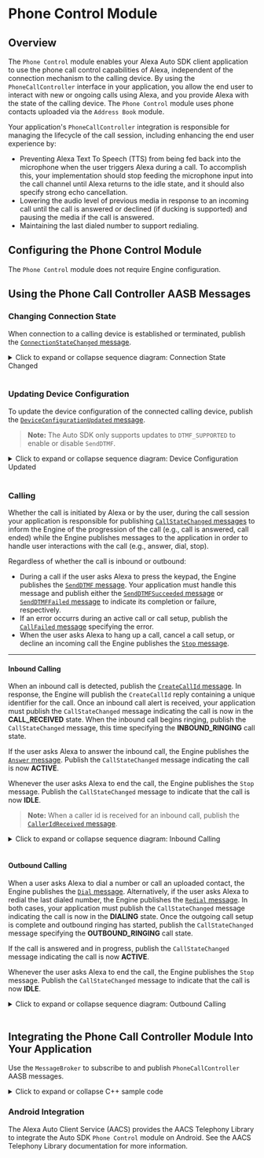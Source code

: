 # Phone Control Module

## Overview

The `Phone Control` module enables your Alexa Auto SDK client application to use the phone call control capabilities of Alexa, independent of the connection mechanism to the calling device. By using the `PhoneCallController` interface in your application, you allow the end user to interact with new or ongoing calls using Alexa, and you provide Alexa with the state of the calling device. The `Phone Control` module uses phone contacts uploaded via the `Address Book` module.

Your application's `PhoneCallController` integration is responsible for managing the lifecycle of the call session, including enhancing the end user experience by:

* Preventing Alexa Text To Speech (TTS) from being fed back into the microphone when the user triggers Alexa during a call. To accomplish this, your implementation should stop feeding the microphone input into the call channel until Alexa returns to the idle state, and it should also specify strong echo cancellation.
* Lowering the audio level of previous media in response to an incoming call until the call is answered or declined (if ducking is supported) and pausing the media if the call is answered.
* Maintaining the last dialed number to support redialing.


## Configuring the Phone Control Module

The `Phone Control` module does not require Engine configuration.


## Using the Phone Call Controller AASB Messages

### Changing Connection State 

When connection to a calling device is established or terminated, publish the [`ConnectionStateChanged` message](https://alexa.github.io/alexa-auto-sdk/docs/aasb/phone-control/PhoneCallController/index.html#connectionstatechanged).

<details markdown="1"><summary>Click to expand or collapse sequence diagram: Connection State Changed</summary>
<br></br>

![Connection State Changed](./diagrams/aac-pcc-connection-state-changed.png)
</details>

</br>

### Updating Device Configuration

To update the device configuration of the connected calling device, publish the [`DeviceConfigurationUpdated` message](https://alexa.github.io/alexa-auto-sdk/docs/aasb/phone-control/PhoneCallController/index.html#deviceconfigurationupdated).

> **Note:** The Auto SDK only supports updates to `DTMF_SUPPORTED` to enable or disable `SendDTMF`.

<details markdown="1"><summary>Click to expand or collapse sequence diagram: Device Configuration Updated</summary>
<br></br>

![Device Configuration Updated](./diagrams/aac-pcc-device-configuration-updated.png)
</details>

</br>

### Calling 

Whether the call is initiated by Alexa or by the user, during the call session your application is responsible for publishing [`CallStateChanged` messages](https://alexa.github.io/alexa-auto-sdk/docs/aasb/phone-control/PhoneCallController/index.html#callstatechanged) to inform the Engine of the progression of the call (e.g., call is answered, call ended) while the Engine publishes messages to the application in order to handle user interactions with the call (e.g., answer, dial, stop).  

Regardless of whether the call is inbound or outbound:

* During a call if the user asks Alexa to press the keypad, the Engine publishes the [`SendDTMF` message](https://alexa.github.io/alexa-auto-sdk/docs/aasb/phone-control/PhoneCallController/index.html#senddtmf). Your application must handle this message and publish either the [`SendDTMFSucceeded` message](https://alexa.github.io/alexa-auto-sdk/docs/aasb/phone-control/PhoneCallController/index.html#senddtmfsucceeded) or [`SendDTMFFailed` message](https://alexa.github.io/alexa-auto-sdk/docs/aasb/phone-control/PhoneCallController/index.html#senddtmffailed) to indicate its completion or failure, respectively.
* If an error occurrs during an active call or call setup, publish the [`CallFailed` message](https://alexa.github.io/alexa-auto-sdk/docs/aasb/phone-control/PhoneCallController/index.html#callfailed) specifying the error. 
* When the user asks Alexa to hang up a call, cancel a call setup, or decline an incoming call the Engine publishes the [`Stop` message](https://alexa.github.io/alexa-auto-sdk/docs/aasb/phone-control/PhoneCallController/index.html#stop).

---

#### Inbound Calling

When an inbound call is detected, publish the [`CreateCallId` message](https://alexa.github.io/alexa-auto-sdk/docs/aasb/phone-control/PhoneCallController/index.html#createcallid). In response, the Engine will publish the `CreateCallId` reply containing a unique identifier for the call. Once an inbound call alert is received, your application must publish the `CallStateChanged` message indicating the call is now in the **CALL_RECEIVED** state. When the inbound call begins ringing, publish the `CallStateChanged` message, this time specifying the **INBOUND_RINGING** call state. 

If the user asks Alexa to answer the inbound call, the Engine publishes the [`Answer` message](https://alexa.github.io/alexa-auto-sdk/docs/aasb/phone-control/PhoneCallController/index.html#answer). Publish the `CallStateChanged` message indicating the call is now **ACTIVE**.

Whenever the user asks Alexa to end the call, the Engine publishes the `Stop` message. Publish the `CallStateChanged` message to indicate that the call is now **IDLE**.

> **Note:** When a caller id is received for an inbound call, publish the [`CallerIdReceived` message](https://alexa.github.io/alexa-auto-sdk/docs/aasb/phone-control/PhoneCallController/index.html#calleridreceived). 

<details markdown="1"><summary>Click to expand or collapse sequence diagram: Inbound Calling</summary>
<br></br>

![Inbound Calling](./diagrams/aac-pcc-inbound-call.png)
</details>

</br>

#### Outbound Calling

When a user asks Alexa to dial a number or call an uploaded contact, the Engine publishes the [`Dial` message](https://alexa.github.io/alexa-auto-sdk/docs/aasb/phone-control/PhoneCallController/index.html#dial). Alternatively, if the user asks Alexa to redial the last dialed number, the Engine publishes the [`Redial` message](https://alexa.github.io/alexa-auto-sdk/docs/aasb/phone-control/PhoneCallController/index.html#redial). In both cases, your application must publish the `CallStateChanged` message indicating the call is now in the **DIALING** state. Once the outgoing call setup is complete and outbound ringing has started, publish the `CallStateChanged` message specifying the **OUTBOUND_RINGING** call state. 

If the call is answered and in progress, publish the `CallStateChanged` message indicating the call is now **ACTIVE**.

Whenever the user asks Alexa to end the call, the Engine publishes the `Stop` message. Publish the `CallStateChanged` message to indicate that the call is now **IDLE**.

<details markdown="1"><summary>Click to expand or collapse sequence diagram: Outbound Calling</summary>
<br></br>

![Outbound Calling](./diagrams/aac-pcc-outbound-call.png)
</details>

</br>

## Integrating the Phone Call Controller Module Into Your Application

Use the `MessageBroker` to subscribe to and publish `PhoneCallController` AASB messages.

<details markdown="1"><summary>Click to expand or collapse C++ sample code</summary>

```cpp
#include <AACE/Core/MessageBroker.h>

#include <AASB/Message/PhoneCallController/PhoneCallController/CallError.h>
#include <AASB/Message/PhoneCallController/PhoneCallController/CallState.h>
#include <AASB/Message/PhoneCallController/PhoneCallController/CallingDeviceConfigurationProperty.h>
#include <AASB/Message/PhoneCallController/PhoneCallController/ConnectionState.h>
#include <AASB/Message/PhoneCallController/PhoneCallController/DTMFError.h>

#include <AASB/Message/PhoneCallController/PhoneCallController/AnswerMessage.h>
#include <AASB/Message/PhoneCallController/PhoneCallController/CallerIdReceivedMessage.h>
#include <AASB/Message/PhoneCallController/PhoneCallController/CallFailedMessage.h>
#include <AASB/Message/PhoneCallController/PhoneCallController/CallStateChangedMessage.h>
#include <AASB/Message/PhoneCallController/PhoneCallController/ConnectionStateChangedMessage.h>
#include <AASB/Message/PhoneCallController/PhoneCallController/CreateCallIdMessage.h>
#include <AASB/Message/PhoneCallController/PhoneCallController/DeviceConfigurationUpdatedMessage.h>
#include <AASB/Message/PhoneCallController/PhoneCallController/DialMessage.h>
#include <AASB/Message/PhoneCallController/PhoneCallController/RedialMessage.h>
#include <AASB/Message/PhoneCallController/PhoneCallController/SendDTMFMessage.h>
#include <AASB/Message/PhoneCallController/PhoneCallController/SendDTMFFailedMessage.h>
#include <AASB/Message/PhoneCallController/PhoneCallController/SendDTMFSucceededMessage.h>
#include <AASB/Message/PhoneCallController/PhoneCallController/StopMessage.h>

#include <nlohmann/json.hpp>
using json = nlohmann::json;

class MyPhoneCallControllerHandler {

    // Subscribe to messages from the Engine
    void MyPhoneCallControllerHandler::subscribeToAASBMessages() {
    m_messageBroker->subscribe(
        [=](const std::string& message) { handleAnswerMessage(message); },
        AnswerMessage::topic(),
        AnswerMessage::action());
    m_messageBroker->subscribe(
        [=](const std::string& message) { handleDialMessage(message); },
        DialMessage::topic(),
        DialMessage::action());
    m_messageBroker->subscribe(
        [=](const std::string& message) { handleRedialMessage(message); },
        RedialMessage::topic(),
        RedialMessage::action());
    m_messageBroker->subscribe(
        [=](const std::string& message) { handleSendDMTFMessage(message); },
        SendDTMFMessage::topic(),
        SendDTMFMessage::action());
    m_messageBroker->subscribe(
        [=](const std::string& message) { handleStopMessage(message); },
        StopMessage::topic(),
        StopMessage::action());
    m_messageBroker->subscribe(
        [=](const std::string& message) { handleCreateCallIdReplyMessage(message); },
        CreateCallIdMessageReply::topic(),
        CreateCallIdMessageReply::action());
    }

    // Handle the Answer message from the Engine
    void MyPhoneCallControllerHandler::handleAnswerMessage(const std::string& message) {
        AnswerMessage msg = json::parse(message);
        answer(msg.payload.payload);
    }

    // Handle the Dial message from the Engine
    void MyPhoneCallControllerHandler::handleDialMessage(const std::string& message) {
        AnswerMessage msg = json::parse(message);
        std::string payload = msg.payload.payload;
        dial(msg.payload.payload);
    }

    // Handle the Redial message from the Engine
    void MyPhoneCallControllerHandler::handleRedialMessage(const std::string& message) {
        AnswerMessage msg = json::parse(message);
        redial(msg.payload.payload);
    }

    // Handle the SendDTMF message from the Engine
    void MyPhoneCallControllerHandler::handleSendDMTFMessage(const std::string& message) {
        SendDTMFMessage msg = json::parse(message);
        sendDTMF(msg.payload.payload);
    }

    // Handle the Stop message from the Engine
    void MyPhoneCallControllerHandler::handleStopMessage(const std::string& message) {
        StopMessage msg = json::parse(message);
        stop(msg.payload.payload);
    }

    // Handle the CreateCallId reply message from the Engine
    void MyPhoneCallControllerHandler::handleCreateCallIdReplyMessage(const std::string& message) {
        CreateCallIdMessageReply msg = json::parse(message);
        std::string messageId = msg.header.messageDescription.replyToId;
        std::string callId = msg.payload.callId;

        // ...Handle the generated call id...
    }

    // When an error occurrs during an active call or call setup, publish a CallFailed
    // message to the Engine
    void MyPhoneCallControllerHandler::callFailed(
        const std::string& callId,
        CallError code,
        const std::string& message) {
        CallFailedMessage msg;
        msg.payload.callId = callId;
        msg.payload.code = code;
        msg.payload.message = message;
        m_messageBroker->publish(msg.toString());
    }

    // When the call state changes, publish a CallStateChanged message to the Engine
    void MyPhoneCallControllerHandler::callStateChanged(
        CallState state,
        const std::string& callId,
        const std::string& callerId) {
        CallStateChangedMessage msg;
        msg.payload.state = state;
        msg.payload.callId = callId;
        msg.payload.callerId = callerId;
        m_messageBroker->publish(msg.toString());
    }

    // When a caller id is received for an inbound call, publish a CallerIdReceived
    // message to the Engine
    void MyPhoneCallControllerHandler::callerIdReceived(const std::string& callId, const std::string& callerId) {
        CallerIdReceivedMessage msg;
        msg.payload.callId = callId;
        msg.payload.callerId = callerId;
        m_messageBroker->publish(msg.toString());
    }

    // When connection to a calling device is established or broken, publish a
    // ConnectionStateChanged message to the Engine
    void MyPhoneCallControllerHandler::connectionStateChanged(ConnectionState state) {
        ConnectionStateChangedMessage msg;
        msg.payload.state = state;
        m_messageBroker->publish(msg.toString());
    }

    // To generate an identifier for a call, publish a CreateCallId message to the Engine
    std::string MyPhoneCallControllerHandler::createCallId() {
        CreateCallIdMessage msg;
        m_messageBroker->publish(msg.toString());

        // The Engine will send the CreateCallIdReply message
        // Return the unique identifier from reply message payload
    }

    // When a feature of the calling device changes, publish a
    // DeviceConfigurationUpdated message to the Engine
    void MyPhoneCallControllerHandler::deviceConfigurationUpdated(
        std::unordered_map<CallingDeviceConfigurationProperty, bool> configurationMap) {
        json configuration;
        for (auto it: configurationMap) {
            configuration[configurationFeatureToString(it.first)] = it.second;
        }

        DeviceConfigurationUpdatedMessage msg;
        msg.payload.configurationMap = configuration.dump();
        m_messageBroker->publish(msg.toString());
    }

    // When the DTMF signal is delivered, publish a SendDTMFSucceeded message to the Engine
    void MyPhoneCallControllerHandler::sendDTMFSucceeded(const std::string& callId) {
        SendDTMFSucceededMessage msg;
        msg.payload.callId = callId;
        m_messageBroker->publish(msg.toString());
    }

    // When sending the DTMF signal failed, publish a SendDTMFFailed message to the Engine
    void MyPhoneCallControllerHandler::sendDTMFFailed(
        const std::string& callId,
        DTMFError code,
        const std::string& message) {
        SendDTMFFailedMessage msg;
        msg.payload.callId = callId;
        msg.payload.code = code;
        msg.payload.message = message;
        m_messageBroker->publish(msg.toString());
    }

    void MyPhoneCallControllerHandler::answer(const std::string& payload) {
        // Answer the inbound call
    }

    void MyPhoneCallControllerHandler::dial(const std::string& payload) {
        // Initiate an outbound call
    }

    void MyPhoneCallControllerHandler::redial(const std::string& payload) {
        // Initiate an outbound call
    }

    void MyPhoneCallControllerHandler::stop(const std::string& payload) {
        // Stop the call
    }

    void MyPhoneCallControllerHandler::sendDTMF(const std::string& payload) {
        // Send a DTMF signal
    }

    // Implement to convert CallingDeviceConfigurationProperty to string 
    std::string MyPhoneCallControllerHandler::configurationFeatureToString(CallingDeviceConfigurationProperty feature);

};

```

</details>

### Android Integration

The Alexa Auto Client Service (AACS) provides the AACS Telephony Library to integrate the Auto SDK `Phone Control` module on Android. See the AACS Telephony Library documentation for more information.